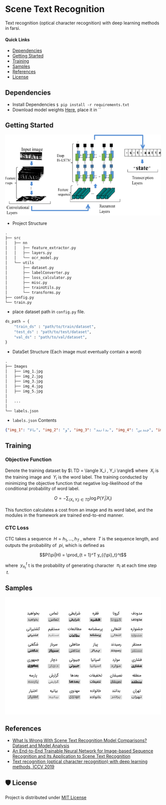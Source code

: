 # Scene Text Recognition
Text recognition (optical character recognition) with deep learning methods in farsi.
#### **Quick Links**
- [Dependencies](#Dependencies)
- [Getting Started](#Getting-Started)
- [Training](#Training)
- [Samples](#Samples)
- [References](#References)
- [License](#License)

## Dependencies
- Install Dependencies `$ pip install -r requirements.txt`
- Download model weights [Here](), place it in ``

## Getting Started
<p align="center">
  <img src="figures/crnn.png">
</p>

- Project Structure
```
.
├── src
│   ├── nn
│   │   ├── feature_extractor.py
│   │   ├── layers.py
│   │   └── ocr_model.py
│   └── utils
│       ├── dataset.py
│       ├── labelConverter.py
│       ├── loss_calculator.py
│       ├── misc.py
│       ├── trainUtils.py
│       └── transforms.py
├── config.py
└── train.py
```

- place dataset path in `config.py` file.
```python
ds_path = {
    "train_ds" : "path/to/train/dataset",
    "test_ds" : "path/to/test/dataset",
    "val_ds" : "path/to/val/dataset",
}
```

- DataSet Structure (Each image must eventually contain a word)
```
.
├── Images
│   ├── img_1.jpg
│   ├── img_2.jpg
│   ├── img_3.jpg
│   ├── img_4.jpg
│   ├── img_5.jpg
│
│   ...
│
└── labels.json
```

- `labels.json` Contents
```json
{"img_1": "بالا", "img_2": "و", "img_3": "بدانند", "img_4": "چندین", "img_5": "به", ...}
```
## Training

### Objective Function
Denote the training dataset by $\ TD = \langle X_i , Y_i \rangle\$ where $\ X_i$ is the training image and $\ Y_i$ is the word label. The training conducted by minimizing the objective function that negative log-likelihood of the conditional probability of word label.
```math
O = -\sum_{(X_i, Y_i) \in TD} \log P(Y_i|X_i)
```
This function calculates a cost from an image and its word label, and the modules in the framework are trained end-to-end manner.

### CTC Loss
CTC takes a sequence $\ H = h_1 , . . . , h_T$ , where $\ T$ is the sequence length, and outputs the probability of $\ pi$, which is defined as
```math
P(\pi|H) = \prod_{t = 1}^T y_{{\pi}_t}^t
```
where $\ y_{{\pi}_t}^t$ t is the probability of generating character $\ \pi_t$ at each time step $\ t$.

## Samples
<p align="center">
  <img src="figures/samples.png">
</p>

## References
- [What Is Wrong With Scene Text Recognition Model Comparisons? Dataset and Model Analysis](https://arxiv.org/abs/1904.01906)
- [An End-to-End Trainable Neural Network for Image-based Sequence Recognition and Its Application to Scene Text Recognition](https://arxiv.org/abs/1507.05717)
- [Text recognition (optical character recognition) with deep learning methods, ICCV 2019 ](https://github.com/clovaai/deep-text-recognition-benchmark)

## 🛡️ License <a name="license"></a>
Project is distributed under [MIT License](https://github.com/Saeed-Biabani/Scene-Text-Recognition/blob/main/LICENSE)
